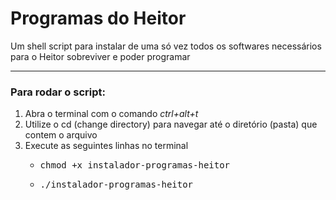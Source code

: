 # Programas do Heitor
Um shell script para instalar de uma só vez todos os softwares necessários para o Heitor sobreviver e poder programar
___
### Para rodar o script:
1. Abra o terminal com o comando _ctrl+alt+t_
1. Utilize o cd (change directory) para navegar até o diretório (pasta) que contem o arquivo
1. Execute as seguintes linhas no terminal
   - <pre>chmod +x instalador-programas-heitor</pre>
   - <pre>./instalador-programas-heitor</pre>
